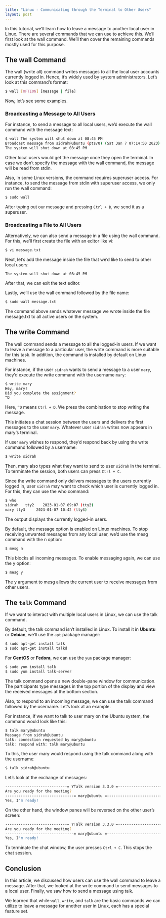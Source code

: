 ```yaml
---
title: "Linux - Communicating through the Terminal to Other Users"
layout: post
---
```


In this tutorial, we’ll learn how to leave a message to another local user in Linux. There are several commands that we can use to achieve this. We’ll first look at the wall command. We’ll then cover the remaining commands mostly used for this purpose.

## The wall Command

The wall (write all) command writes messages to all the local user accounts currently logged in. Hence, it’s widely used by system administrators. Let’s look at this command’s format:

```bash
$ wall [OPTION] [message | file]
```

Now, let’s see some examples.

### Broadcasting a Message to All Users

For instance, to send a message to all local users, we’d execute the wall command with the message text:

```bash
$ wall The system will shut down at 08:45 PM
Broadcast message from sidrah@ubuntu (pts/0) (Sat Jan 7 07:14:50 2023): 
The system will shut down at 08:45 PM
```

Other local users would get the message once they open the terminal. In case we don’t specify the message with the wall command, the message will be read from stdin.

Also, in some Linux versions, the command requires superuser access. For instance, to send the message from stdin with superuser access, we only run the wall command:

```bash
$ sudo wall
```

After typing out our message and pressing `Ctrl + D`, we send it as a superuser.

### Broadcasting a File to All Users

Alternatively, we can also send a message in a file using the wall command. For this, we’ll first create the file with an editor like vi:

```bash
$ vi message.txt
```

Next, let’s add the message inside the file that we’d like to send to other local users:

```text
The system will shut down at 08:45 PM
```

After that, we can exit the text editor.

Lastly, we’ll use the wall command followed by the file name:

```bash
$ sudo wall message.txt
```

The command above sends whatever message we wrote inside the file message.txt to all active users on the system.

## The write Command
The wall command sends a message to all the logged-in users. If we want to leave a message to a particular user, the write command is more suitable for this task. In addition, the command is installed by default on Linux machines.

For instance, if the user `sidrah` wants to send a message to a user `mary`, they’d execute the write command with the username `mary`:

```bash
$ write mary
Hey, mary!
Did you complete the assignment? 
^D
```

Here, `^D` means `Ctrl + D`. We press the combination to stop writing the message.

This initiates a chat session between the users and delivers the first messages to the user `mary`. Whatever user `sidrah` writes now appears in mary‘s terminal.

If user `mary` wishes to respond, they’d respond back by using the write command followed by a username:

```bash
$ write sidrah
```

Then, mary also types what they want to send to user `sidrah` in the terminal. To terminate the session, both users can press `Ctrl + C`.

Since the write command only delivers messages to the users currently logged in, user `sidrah` may want to check which user is currently logged in. For this, they can use the who command:

```bash
$ who
sidrah   tty2    2023-01-07 09:07 (tty2)
mary tty3     2023-01-07 10:42 (tty3)
```

The output displays the currently logged-in users.

By default, the message option is enabled on Linux machines. To stop receiving unwanted messages from any local user, we’d use the mesg command with the n option:

```bash
$ mesg n
```

This blocks all incoming messages. To enable messaging again, we can use the y option:

```bash
$ mesg y
```

The y argument to mesg allows the current user to receive messages from other users.

## The `talk` Command

If we want to interact with multiple local users in Linux, we can use the talk command.

By default, the talk command isn’t installed in Linux. To install it in **Ubuntu** or **Debian**, we’ll use the `apt` package manager:

```bash
$ sudo apt-get install talk
$ sudo apt-get install talkd
```

For **CentOS** or **Fedora**, we can use the `yum` package manager:

```bash
$ sudo yum install talk
$ sudo yum install talk-server
```

The talk command opens a new double-pane window for communication. The participants type messages in the top portion of the display and view the received messages at the bottom section.

Also, to respond to an incoming message, we can use the talk command followed by the username. Let’s look at an example.

For instance, if we want to talk to user mary on the Ubuntu system, the command would look like this:

```bash
$ talk mary@ubuntu
Message from sidrah@ubuntu
talk: connection requested by mary@ubuntu
talk: respond with: talk mary@ubuntu
```

To this, the user mary would respond using the talk command along with the username:

```bash
$ talk sidrah@ubuntu
```

Let’s look at the exchange of messages:

```bash
----------------------------= YTalk version 3.3.0 =--------------------------
Are you ready for the meeting?
-------------------------------= mary@ubuntu =---------------------------- 
Yes, I'm ready!
```

On the other hand, the window panes will be reversed on the other user’s screen:

```bash
----------------------------= YTalk version 3.3.0 =--------------------------
Are you ready for the meeting?
-------------------------------= mary@ubuntu =----------------------------
Yes, I'm ready!
```

To terminate the chat window, the user presses `Ctrl + C`. This stops the chat session.

## Conclusion

In this article, we discussed how users can use the wall command to leave a message. After that, we looked at the write command to send messages to a local user. Finally, we saw how to send a message using talk.

We learned that while `wall`, `write`, and `talk` are the basic commands we can utilize to leave a message for another user in Linux, each has a special feature set.
